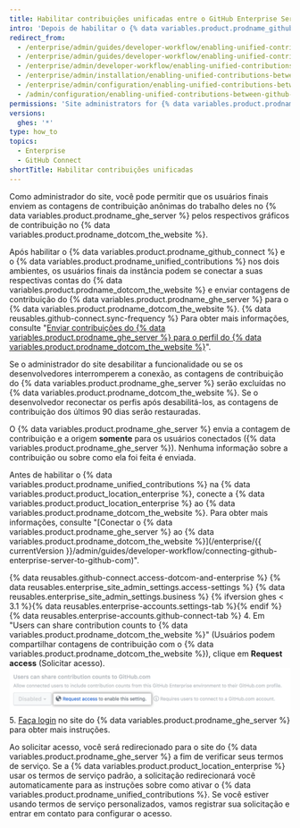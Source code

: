 ```yaml
---
title: Habilitar contribuições unificadas entre o GitHub Enterprise Server e o GitHub.com
intro: 'Depois de habilitar o {% data variables.product.prodname_github_connect %}, você pode permitir que os integrantes do {% data variables.product.prodname_ghe_cloud %} destaquem o próprio trabalho no {% data variables.product.prodname_ghe_server %} enviando as contagens de contribuição para seus respectivos perfis do {% data variables.product.prodname_dotcom_the_website %}.'
redirect_from:
  - /enterprise/admin/guides/developer-workflow/enabling-unified-contributions-between-github-enterprise-and-github-com/
  - /enterprise/admin/guides/developer-workflow/enabling-unified-contributions-between-github-enterprise-server-and-github-com/
  - /enterprise/admin/developer-workflow/enabling-unified-contributions-between-github-enterprise-server-and-githubcom/
  - /enterprise/admin/installation/enabling-unified-contributions-between-github-enterprise-server-and-githubcom
  - /enterprise/admin/configuration/enabling-unified-contributions-between-github-enterprise-server-and-githubcom
  - /admin/configuration/enabling-unified-contributions-between-github-enterprise-server-and-githubcom
permissions: 'Site administrators for {% data variables.product.prodname_ghe_server %} who are also owners of the connected {% data variables.product.prodname_ghe_cloud %} organization or enterprise account can enable unified contributions between {% data variables.product.prodname_ghe_server %} and {% data variables.product.prodname_dotcom_the_website %}.'
versions:
  ghes: '*'
type: how_to
topics:
  - Enterprise
  - GitHub Connect
shortTitle: Habilitar contribuições unificadas
---
```


Como administrador do site, você pode permitir que os usuários finais enviem as contagens de contribuição anônimas do trabalho deles no {% data variables.product.prodname_ghe_server %} pelos respectivos gráficos de contribuição no {% data variables.product.prodname_dotcom_the_website %}.

Após habilitar o {% data variables.product.prodname_github_connect %} e o {% data variables.product.prodname_unified_contributions %} nos dois ambientes, os usuários finais da instância podem se conectar a suas respectivas contas do {% data variables.product.prodname_dotcom_the_website %} e enviar contagens de contribuição do {% data variables.product.prodname_ghe_server %} para o {% data variables.product.prodname_dotcom_the_website %}. {% data reusables.github-connect.sync-frequency %} Para obter mais informações, consulte "[Enviar contribuições do {% data variables.product.prodname_ghe_server %} para o perfil do {% data variables.product.prodname_dotcom_the_website %}](/articles/sending-your-github-enterprise-server-contributions-to-your-github-com-profile/)".

Se o administrador do site desabilitar a funcionalidade ou se os desenvolvedores interromperem a conexão, as contagens de contribuição do {% data variables.product.prodname_ghe_server %} serão excluídas no {% data variables.product.prodname_dotcom_the_website %}. Se o desenvolvedor reconectar os perfis após desabilitá-los, as contagens de contribuição dos últimos 90 dias serão restauradas.

O {% data variables.product.prodname_ghe_server %} envia a contagem de contribuição e a origem **somente** para os usuários conectados ({% data variables.product.prodname_ghe_server %}). Nenhuma informação sobre a contribuição ou sobre como ela foi feita é enviada.

Antes de habilitar o {% data variables.product.prodname_unified_contributions %} na {% data variables.product.product_location_enterprise %}, conecte a {% data variables.product.product_location_enterprise %} ao {% data variables.product.prodname_dotcom_the_website %}. Para obter mais informações, consulte "[Conectar o {% data variables.product.prodname_ghe_server %} ao {% data variables.product.prodname_dotcom_the_website %}](/enterprise/{{ currentVersion }}/admin/guides/developer-workflow/connecting-github-enterprise-server-to-github-com)".

{% data reusables.github-connect.access-dotcom-and-enterprise %}
{% data reusables.enterprise_site_admin_settings.access-settings %}
{% data reusables.enterprise_site_admin_settings.business %}
{% ifversion ghes < 3.1 %}{% data reusables.enterprise-accounts.settings-tab %}{% endif %}
{% data reusables.enterprise-accounts.github-connect-tab %}
4. Em "Users can share contribution counts to {% data variables.product.prodname_dotcom_the_website %}" (Usuários podem compartilhar contagens de contribuição com o {% data variables.product.prodname_dotcom_the_website %}), clique em **Request access** (Solicitar acesso). ![Solicitar acesso à opção de contribuições unificadas](/assets/images/enterprise/site-admin-settings/dotcom-ghe-connection-request-access.png)
5. [Faça login](https://enterprise.github.com/login) no site do {% data variables.product.prodname_ghe_server %} para obter mais instruções.

Ao solicitar acesso, você será redirecionado para o site do {% data variables.product.prodname_ghe_server %} a fim de verificar seus termos de serviço. Se a {% data variables.product.product_location_enterprise %} usar os termos de serviço padrão, a solicitação redirecionará você automaticamente para as instruções sobre como ativar o {% data variables.product.prodname_unified_contributions %}. Se você estiver usando termos de serviço personalizados, vamos registrar sua solicitação e entrar em contato para configurar o acesso.
